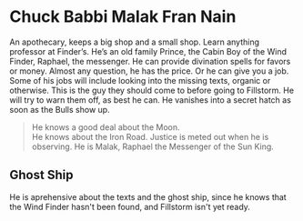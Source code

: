 # Chuck Babbi Malak Fran  Nain
  
An apothecary, keeps a big shop and a small shop. Learn anything professor at Finder’s. He’s an old family Prince, the Cabin Boy of the Wind Finder, Raphael, the messenger. He can provide divination spells for favors or money. Almost any question, he has the price. Or he can give you a job. Some of his jobs will include looking into the missing texts, organic or otherwise. This is the guy they should come to before going to Fillstorm. He will try to warn them off, as best he can. He vanishes into a secret hatch as soon as the Bulls show up.  

> He knows a good deal about the Moon.  
> He knows about the Iron Road.
> Justice is meted out when he is observing.
> He is Malak, Raphael the Messenger of the Sun King.

## Ghost Ship

He is aprehensive about the texts and the ghost ship, since he knows that the Wind Finder hasn't been found, and Fillstorm isn't yet ready.
